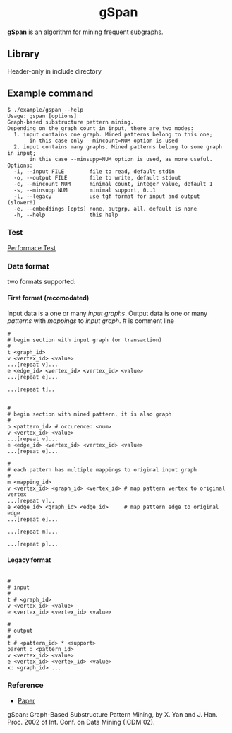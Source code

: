 # <div align = center>gSpan</div>

**gSpan** is an algorithm for mining frequent subgraphs.

## Library

Header-only in include directory

## Example command

```
$ ./example/gspan --help
Usage: gspan [options]
Graph-based substructure pattern mining.
Depending on the graph count in input, there are two modes:
  1. input contains one graph. Mined patterns belong to this one;
       in this case only --mincount=NUM option is used
  2. input contains many graphs. Mined patterns belong to some graph in input;
       in this case --minsupp=NUM option is used, as more useful.
Options:
  -i, --input FILE        file to read, default stdin
  -o, --output FILE       file to write, default stdout
  -c, --mincount NUM      minimal count, integer value, default 1
  -s, --minsupp NUM       minimal support, 0..1
  -l, --legacy            use tgf format for input and output (slower!)
  -e, --embeddings [opts] none, autgrp, all. default is none
  -h, --help              this help

```

### Test

[Performace Test](example/test/TEST.md)

### Data format

two formats supported:

#### First format (recomodated)

Input data is a one or many _input graphs_.
Output data is one or many _patterns_ with _mappings_ to _input graph_.
\# is comment line


```
#
# begin section with input graph (or transaction)
#
t <graph_id>
v <vertex_id> <value>
...[repeat v]...
e <edge_id> <vertex_id> <vertex_id> <value>
...[repeat e]...

...[repeat t]..


#
# begin section with mined pattern, it is also graph
#
p <pattern_id> # occurence: <num>
v <vertex_id> <value>
...[repeat v]...
e <edge_id> <vertex_id> <vertex_id> <value>
...[repeat e]...

#
# each pattern has multiple mappings to original input graph
#
m <mapping_id>
v <vertex_id> <graph_id> <vertex_id> # map pattern vertex to original vertex
...[repeat v]..
e <edge_id> <graph_id> <edge_id>     # map pattern edge to original edge
...[repeat e]...

...[repeat m]...

...[repeat p]...

```

#### Legacy format

```

#
# input
#
t # <graph_id>
v <vertex_id> <value>
e <vertex_id> <vertex_id> <value>

#
# output
#
t # <pattern_id> * <support>
parent : <pattern_id>
v <vertex_id> <value>
e <vertex_id> <vertex_id> <value>
x: <graph_id> ...

```

### Reference
- [Paper](http://www.cs.ucsb.edu/~xyan/papers/gSpan-short.pdf)

gSpan: Graph-Based Substructure Pattern Mining, by X. Yan and J. Han. 
Proc. 2002 of Int. Conf. on Data Mining (ICDM'02). 

